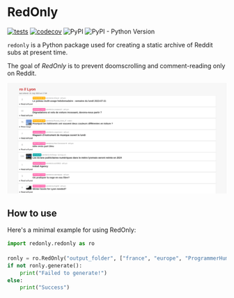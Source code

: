 # RedOnly
[![tests](https://github.com/cnovel/redonly/actions/workflows/python-test.yml/badge.svg)](https://github.com/cnovel/redonly/actions/workflows/python-test.yml)
[![codecov](https://codecov.io/gh/cnovel/redonly/branch/main/graph/badge.svg?token=nZ6KVUwGel)](https://codecov.io/gh/cnovel/redonly)
![PyPI](https://img.shields.io/pypi/v/redonly)
![PyPI - Python Version](https://img.shields.io/pypi/pyversions/redonly)



`redonly` is a Python package used for creating a static archive of Reddit subs at present time.

The goal of *RedOnly* is to prevent doomscrolling and comment-reading only on Reddit.

![Screen capture of RedOnly](img/screencap.png)

## How to use
Here's a minimal example for using RedOnly:
```python
import redonly.redonly as ro

ronly = ro.RedOnly("output_folder", ["france", "europe", "ProgrammerHumor"], ro.Language.fr, ro.Style.original)
if not ronly.generate():
    print("Failed to generate!")
else:
    print("Success")
```
